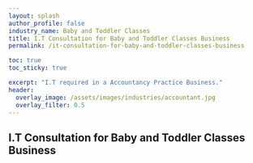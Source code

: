 ```yaml
---
layout: splash 
author_profile: false 
industry_name: Baby and Toddler Classes
title: I.T Consultation for Baby and Toddler Classes Business
permalink: /it-consultation-for-baby-and-toddler-classes-business

toc: true
toc_sticky: true

excerpt: "I.T required in a Accountancy Practice Business."
header:
  overlay_image: /assets/images/industries/accountant.jpg
  overlay_filter: 0.5 
---
```


## I.T Consultation for Baby and Toddler Classes Business